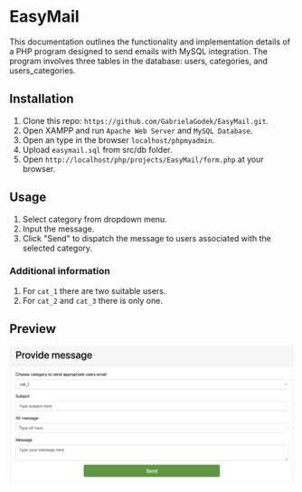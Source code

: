 # EasyMail
This documentation outlines the functionality and implementation details of a PHP program designed to send emails with MySQL integration. The program involves three tables in the database: users, categories, and users_categories.

## Installation
1. Clone this repo: `https://github.com/GabrielaGodek/EasyMail.git`.
2. Open XAMPP and run `Apache Web Server` and `MySQL Database`. 
3. Open an type in the browser `localhost/phpmyadmin`.
4. Upload `easymail.sql` from src/db folder.
5. Open `http://localhost/php/projects/EasyMail/form.php` at your browser.

## Usage
1. Select category from dropdown menu.
2. Input the message.
3. Click "Send" to dispatch the message to users associated with the selected category.

### Additional information
1. For `cat_1` there are two suitable users.
2. For `cat_2` and `cat_3` there is only one.

## Preview
![Preview](public/app_preview.png)
